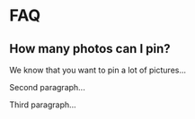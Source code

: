 # FAQ

## How many photos can I pin?

We know that you want to pin a lot of pictures...

Second paragraph...

Third paragraph...
